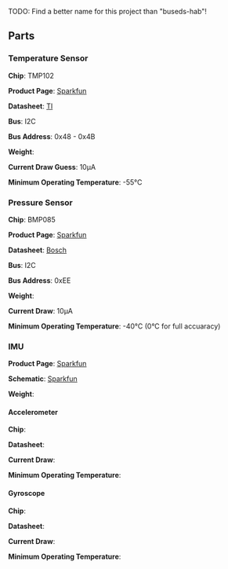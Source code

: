TODO: Find a better name for this project than "buseds-hab"!

## Parts

### Temperature Sensor

**Chip**: TMP102

**Product Page**: [Sparkfun](https://www.sparkfun.com/products/9418)

**Datasheet**: [TI](https://www.sparkfun.com/datasheets/Sensors/Temperature/tmp102.pdf)

**Bus**: I2C

**Bus Address**: 0x48 - 0x4B

**Weight**:

**Current Draw Guess**: 10µA

**Minimum Operating Temperature**: -55°C

### Pressure Sensor

**Chip**: BMP085

**Product Page**: [Sparkfun](https://www.sparkfun.com/products/retired/9694)

**Datasheet**: [Bosch](http://dlnmh9ip6v2uc.cloudfront.net/datasheets/Sensors/Pressure/BST-BMP085-DS000-06.pdf)

**Bus**: I2C

**Bus Address**: 0xEE

**Weight**:

**Current Draw**: 10µA

**Minimum Operating Temperature**: -40°C (0°C for full accuaracy)

### IMU

**Product Page**: [Sparkfun](https://www.sparkfun.com/products/10736)

**Schematic**: [Sparkfun](https://www.sparkfun.com/datasheets/Sensors/IMU/9DOF-Razor-v14.pdf)

**Weight**:

#### Accelerometer

**Chip**:

**Datasheet**:

**Current Draw**:

**Minimum Operating Temperature**:

#### Gyroscope

**Chip**:

**Datasheet**:

**Current Draw**:

**Minimum Operating Temperature**:
